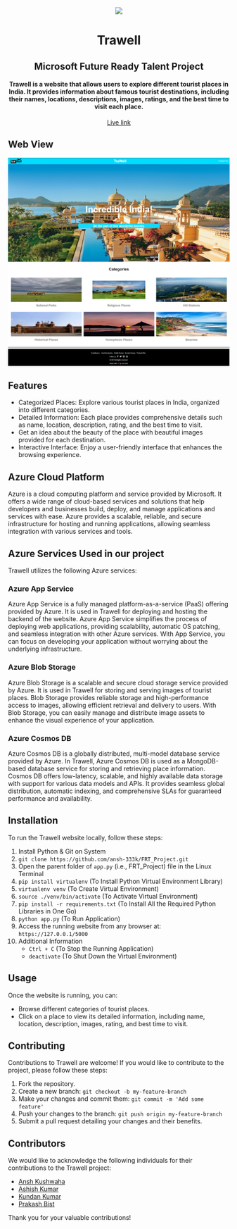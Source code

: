 <div align="center">
	<a href="https://tra-well.azurewebsites.net"><img src="./.images/bannerimage.png"></a>
	<h1>Trawell</h1>
	<h2>Microsoft Future Ready Talent Project</h2>
	<h4>Trawell is a website that allows users to explore different tourist places in India. It provides information about famous tourist destinations, including their names, locations, descriptions, images, ratings, and the best time to visit each place.</h4>
	<a href="https://tra-well.azurewebsites.net">Live link</a>
</div>

## Web View
![Trawell Preview](./.images/trawell1.PNG)
![Trawell Preview](./.images/trawell2.PNG)
![Trawell Preview](./.images/trawell3.PNG)

## Features

- Categorized Places: Explore various tourist places in India, organized into different categories.
- Detailed Information: Each place provides comprehensive details such as name, location, description, rating, and the best time to visit.
- Get an idea about the beauty of the place with beautiful images provided for each destination.
- Interactive Interface: Enjoy a user-friendly interface that enhances the browsing experience.


## Azure Cloud Platform

Azure is a cloud computing platform and service provided by Microsoft. It offers a wide range of cloud-based services and solutions that help developers and businesses build, deploy, and manage applications and services with ease. Azure provides a scalable, reliable, and secure infrastructure for hosting and running applications, allowing seamless integration with various services and tools.

## Azure Services Used in our project

Trawell utilizes the following Azure services:

### Azure App Service

Azure App Service is a fully managed platform-as-a-service (PaaS) offering provided by Azure. It is used in Trawell for deploying and hosting the backend of the website. Azure App Service simplifies the process of deploying web applications, providing scalability, automatic OS patching, and seamless integration with other Azure services. With App Service, you can focus on developing your application without worrying about the underlying infrastructure.

### Azure Blob Storage

Azure Blob Storage is a scalable and secure cloud storage service provided by Azure. It is used in Trawell for storing and serving images of tourist places. Blob Storage provides reliable storage and high-performance access to images, allowing efficient retrieval and delivery to users. With Blob Storage, you can easily manage and distribute image assets to enhance the visual experience of your application.

### Azure Cosmos DB

Azure Cosmos DB is a globally distributed, multi-model database service provided by Azure. In Trawell, Azure Cosmos DB is used as a MongoDB-based database service for storing and retrieving place information. Cosmos DB offers low-latency, scalable, and highly available data storage with support for various data models and APIs. It provides seamless global distribution, automatic indexing, and comprehensive SLAs for guaranteed performance and availability.


## Installation

To run the Trawell website locally, follow these steps:

1. Install Python & Git on System
2. `git clone https://github.com/ansh-333k/FRT_Project.git`
3. Open the parent folder of `app.py` (i.e., FRT_Project) file in the Linux Terminal
4. `pip install virtualenv` (To Install Python Virtual Environment Library)
5. `virtualenv venv` (To Create Virtual Environment)
6. `source ./venv/bin/activate` (To Activate Virtual Environment)
7. `pip install -r requirements.txt` (To Install All the Required Python Libraries in One Go)
8. `python app.py` (To Run Application)
9. Access the running website from any browser at: `https://127.0.0.1/5000`
10. Additional Information
    - `Ctrl + C` (To Stop the Running Application)
    - `deactivate` (To Shut Down the Virtual Environment)

## Usage

Once the website is running, you can:

- Browse different categories of tourist places.
- Click on a place to view its detailed information, including name, location, description, images, rating, and best time to visit.

## Contributing

Contributions to Trawell are welcome! If you would like to contribute to the project, please follow these steps:

1. Fork the repository.
2. Create a new branch: `git checkout -b my-feature-branch`
3. Make your changes and commit them: `git commit -m 'Add some feature'`
4. Push your changes to the branch: `git push origin my-feature-branch`
5. Submit a pull request detailing your changes and their benefits.

## Contributors

We would like to acknowledge the following individuals for their contributions to the Trawell project:

- [Ansh Kushwaha](https://github.com/ansh-333k/)
- [Ashish Kumar](https://github.com/AshkumCurious)
- [Kundan Kumar](https://github.com/Kd1129)
- [Prakash Bist](https://github.com/prakashbist28)

Thank you for your valuable contributions!

##

